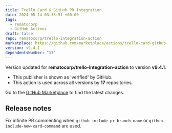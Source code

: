 ```yaml
---
title: Trello Card & GitHub PR Integration
date: 2024-05-14 03:33:51 +00:00
tags:
  - rematocorp
  - GitHub Actions
draft: false
repo: rematocorp/trello-integration-action
marketplace: https://github.com/marketplace/actions/trello-card-github-pr-integration
version: v9.4.1
dependentsNumber: "17"
---
```



Version updated for **rematocorp/trello-integration-action** to version **v9.4.1**.
- This publisher is shown as 'verified' by GitHub.
- This action is used across all versions by **17** repositories.

Go to the [GitHub Marketplace](https://github.com/marketplace/actions/trello-card-github-pr-integration) to find the latest changes.

## Release notes

Fix infinite PR commenting when `github-include-pr-branch-name` or `github-include-new-card-command` are used. 
